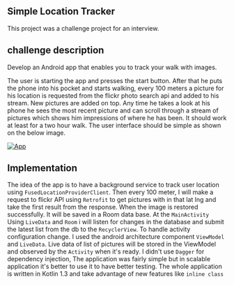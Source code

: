 ## Simple Location Tracker

This project was a challenge project for an interview.

## challenge description

Develop an Android app that enables you to track your walk with images.

The user is starting the app and presses the start button. After that he puts the phone into his pocket and starts walking, every 100 meters a picture for his location is requested from the flickr photo search api and added to his stream. New pictures are added on top.
Any time he takes a look at his phone he sees the most recent picture and can scroll through a stream of pictures which shows him impressions of where he has been. It should work at least for a two hour walk.
The user interface should be simple as shown on the below image.

<a href="https://imgur.com/SfNeEwz"><img src="https://i.imgur.com/SfNeEwz.png?1" title="App"/></a>

## Implementation
The idea of the app is to have a background service to track user location using `FusedLocationProviderClient`. Then every 100 meter, I will make a request to flickr API using `Retrofit` to get pictures with in that lat lng and take the first result from the response. When the image is restored successfully. It will be saved in a Room data base. At the `MainActivity` Using `LiveData` and `Room` i will listen for changes in the database and submit the latest list from the db to the `RecyclerView`. To handle activity configuration change. I used the android architecture component `ViewModel` and `LiveData`. Live data of list of pictures will be stored in the ViewModel and observed by the `Activity` when it's ready. I didn't use `Dagger` for dependency injection, The application was fairly simple but in scalable application it's better to use it to have better testing. The whole application is written in Kotlin 1.3 and take advantage of new features like `inline class`